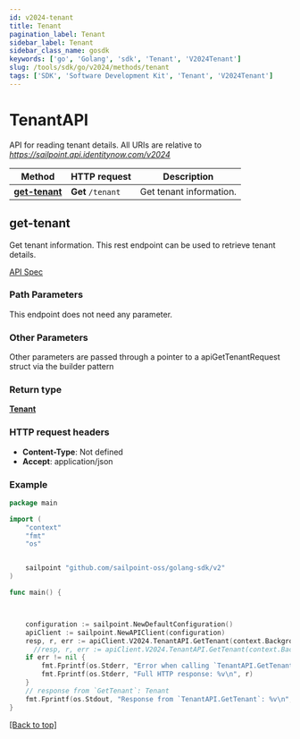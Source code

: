 ```yaml
---
id: v2024-tenant
title: Tenant
pagination_label: Tenant
sidebar_label: Tenant
sidebar_class_name: gosdk
keywords: ['go', 'Golang', 'sdk', 'Tenant', 'V2024Tenant']
slug: /tools/sdk/go/v2024/methods/tenant
tags: ['SDK', 'Software Development Kit', 'Tenant', 'V2024Tenant']
---
```


# TenantAPI

API for reading tenant details. All URIs are relative to *https://sailpoint.api.identitynow.com/v2024*

| Method                        | HTTP request      | Description             |
| ----------------------------- | ----------------- | ----------------------- |
| [**get-tenant**](#get-tenant) | **Get** `/tenant` | Get tenant information. |

## get-tenant

Get tenant information. This rest endpoint can be used to retrieve tenant details.

[API Spec](https://developer.sailpoint.com/docs/api/v2024/get-tenant)

### Path Parameters

This endpoint does not need any parameter.

### Other Parameters

Other parameters are passed through a pointer to a apiGetTenantRequest struct via the builder pattern

### Return type

[**Tenant**](../models/tenant)

### HTTP request headers

- **Content-Type**: Not defined
- **Accept**: application/json

### Example

```go
package main

import (
	"context"
	"fmt"
	"os"


	sailpoint "github.com/sailpoint-oss/golang-sdk/v2"
)

func main() {



    configuration := sailpoint.NewDefaultConfiguration()
    apiClient := sailpoint.NewAPIClient(configuration)
    resp, r, err := apiClient.V2024.TenantAPI.GetTenant(context.Background()).Execute()
	  //resp, r, err := apiClient.V2024.TenantAPI.GetTenant(context.Background()).Execute()
    if err != nil {
	    fmt.Fprintf(os.Stderr, "Error when calling `TenantAPI.GetTenant``: %v\n", err)
	    fmt.Fprintf(os.Stderr, "Full HTTP response: %v\n", r)
    }
    // response from `GetTenant`: Tenant
    fmt.Fprintf(os.Stdout, "Response from `TenantAPI.GetTenant`: %v\n", resp)
}
```

[[Back to top]](#)
